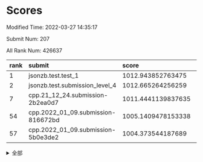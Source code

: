 # Scores

Modified Time: 2022-03-27 14:35:17

Submit Num: 207

All Rank Num: 426637

| rank |               submit               |       score        |       sigma        | pk_num |
| :--- | :--------------------------------- | :----------------- | :----------------- | :----- |
| 1    | jsonzb.test.test_1                 | 1012.943852763475  | 0.7959845763595721 | 8244   |
| 2    | jsonzb.test.submission_level_4     | 1012.665264256259  | 0.8292975794530593 | 8245   |
| 7    | cpp.21_12_24.submission-2b2ea0d7   | 1011.4441139837635 | 0.765862465107804  | 8243   |
| 54   | cpp.2022_01_09.submission-816672bd | 1005.1409478153338 | 0.7224312376203774 | 8241   |
| 57   | cpp.2022_01_09.submission-5b0e3de2 | 1004.373544187689  | 0.7243267497668153 | 8244   |


<details>
<summary>全部</summary>

| rank |                 submit                 |       score        |       sigma        | pk_num |
| :--- | :------------------------------------- | :----------------- | :----------------- | :----- |
| 1    | jsonzb.test.test_1                     | 1012.943852763475  | 0.7959845763595721 | 8244   |
| 2    | jsonzb.test.submission_level_4         | 1012.665264256259  | 0.8292975794530593 | 8245   |
| 3    | gobigger.level_3.submission_level_3_6  | 1012.2776738506134 | 0.8012184343886198 | 8249   |
| 4    | gobigger.level_3.submission_level_3_2  | 1011.8321468178725 | 0.7948380894659494 | 8245   |
| 5    | gobigger.level_3.submission_level_3_11 | 1011.7054751465321 | 0.7778935210765999 | 8245   |
| 6    | gobigger.level_3.submission_level_3_8  | 1011.4900843425826 | 0.8118706267817138 | 8244   |
| 7    | cpp.21_12_24.submission-2b2ea0d7       | 1011.4441139837635 | 0.765862465107804  | 8243   |
| 8    | gobigger.level_3.submission_level_3_30 | 1011.2592898182745 | 0.7755994482653397 | 8245   |
| 9    | gobigger.level_3.submission_level_3_19 | 1011.2086567422239 | 0.7904580803226706 | 8243   |
| 10   | gobigger.level_3.submission_level_3_31 | 1011.1467803989493 | 0.7867463706883435 | 8244   |
| 11   | gobigger.level_3.submission_level_3_48 | 1011.0793450513139 | 0.7518529183102883 | 8243   |
| 12   | gobigger.level_3.submission_level_3_3  | 1010.9889533983252 | 0.7626537570745524 | 8237   |
| 13   | gobigger.level_3.submission_level_3_10 | 1010.9377204946586 | 0.7518200210149208 | 8250   |
| 14   | gobigger.level_3.submission_level_3_24 | 1010.925111426971  | 0.7507326958071366 | 8247   |
| 15   | gobigger.level_3.submission_level_3_15 | 1010.829989418478  | 0.7721316389446811 | 8243   |
| 16   | gobigger.level_3.submission_level_3_21 | 1010.631608250535  | 0.7655636685824729 | 8244   |
| 17   | gobigger.level_3.submission_level_3_26 | 1010.5652996028977 | 0.7736113463398968 | 8248   |
| 18   | gobigger.level_3.submission_level_3_13 | 1010.5224468018877 | 0.7732712299256363 | 8245   |
| 19   | gobigger.level_3.submission_level_3_16 | 1010.4755790805503 | 0.7414850737138198 | 8248   |
| 20   | gobigger.level_3.submission_level_3_25 | 1010.3002623066797 | 0.7628894337690256 | 8242   |
| 21   | gobigger.level_3.submission_level_3_39 | 1010.2975033187722 | 0.7613458727537813 | 8242   |
| 22   | gobigger.level_3.submission_level_3_4  | 1010.2657782626319 | 0.7830167658027554 | 8243   |
| 23   | gobigger.level_3.submission_level_3_35 | 1010.2525916274816 | 0.7585999352668915 | 8241   |
| 24   | gobigger.level_3.submission_level_3_27 | 1010.2114163185822 | 0.7562873442328537 | 8247   |
| 25   | gobigger.level_3.submission_level_3_33 | 1010.1857972138935 | 0.7631271001143023 | 8246   |
| 26   | gobigger.level_3.submission_level_3_45 | 1010.1490103072947 | 0.7599335491644487 | 8243   |
| 27   | gobigger.level_3.submission_level_3_38 | 1010.0857080533277 | 0.7746346901964181 | 8247   |
| 28   | gobigger.level_3.submission_level_3_41 | 1010.0224943929794 | 0.7502665386707652 | 8247   |
| 29   | gobigger.level_3.submission_level_3_37 | 1009.9810710740306 | 0.7458298061283712 | 8250   |
| 30   | gobigger.level_3.submission_level_3_32 | 1009.9177970794572 | 0.7637374106066107 | 8243   |
| 31   | gobigger.level_3.submission_level_3_7  | 1009.8865045172479 | 0.762414204253098  | 8245   |
| 32   | gobigger.level_3.submission_level_3_1  | 1009.8703851053648 | 0.7508874143388682 | 8242   |
| 33   | gobigger.level_3.submission_level_3_5  | 1009.827304942753  | 0.7348009647758174 | 8241   |
| 34   | gobigger.level_3.submission_level_3_47 | 1009.7776681067195 | 0.746866531919183  | 8252   |
| 35   | gobigger.level_3.submission_level_3_36 | 1009.7717535459537 | 0.7609399207969978 | 8250   |
| 36   | gobigger.level_3.submission_level_3_18 | 1009.7662984804167 | 0.762329964431696  | 8243   |
| 37   | gobigger.level_3.submission_level_3_44 | 1009.7600420153032 | 0.7606813898259416 | 8247   |
| 38   | gobigger.level_3.submission_level_3_9  | 1009.7266584312813 | 0.7533287316892546 | 8244   |
| 39   | gobigger.level_3.submission_level_3_22 | 1009.6441796099115 | 0.7603290979334199 | 8244   |
| 40   | gobigger.level_3.submission_level_3_49 | 1009.6241452312087 | 0.7546094324021533 | 8241   |
| 41   | gobigger.level_3.submission_level_3_17 | 1009.5828755748682 | 0.7450340603135275 | 8249   |
| 42   | gobigger.level_3.submission_level_3_23 | 1009.4858096295227 | 0.74231068634115   | 8248   |
| 43   | gobigger.level_3.submission_level_3_46 | 1009.4045486364719 | 0.7532741688842194 | 8241   |
| 44   | gobigger.level_3.submission_level_3_40 | 1009.4038990215349 | 0.7575143368062931 | 8244   |
| 45   | gobigger.level_3.submission_level_3_28 | 1009.285693703093  | 0.7544919573025146 | 8246   |
| 46   | gobigger.level_3.submission_level_3_0  | 1009.1134317098961 | 0.7641248447079209 | 8247   |
| 47   | gobigger.level_3.submission_level_3_12 | 1009.0604972321111 | 0.7482705511376572 | 8243   |
| 48   | gobigger.level_3.submission_level_3_43 | 1009.0020575536013 | 0.7523448215983768 | 8244   |
| 49   | gobigger.level_3.submission_level_3_34 | 1008.8550720633385 | 0.7512368155021318 | 8240   |
| 50   | gobigger.level_3.submission_level_3_29 | 1008.8450604388731 | 0.749680110234767  | 8245   |
| 51   | gobigger.level_3.submission_level_3_42 | 1008.6506121861281 | 0.7375177812298715 | 8245   |
| 52   | gobigger.level_3.submission_level_3_14 | 1008.643214681299  | 0.7594308274561343 | 8241   |
| 53   | gobigger.level_3.submission_level_3_20 | 1008.5813544595267 | 0.7375858183175367 | 8244   |
| 54   | cpp.2022_01_09.submission-816672bd     | 1005.1409478153338 | 0.7224312376203774 | 8241   |
| 55   | gobigger.level_1.submission_level_1_23 | 1005.0060169544712 | 0.7212807889336188 | 8243   |
| 56   | gobigger.level_1.submission_level_1_8  | 1004.5285999700684 | 0.7166996681622946 | 8245   |
| 57   | cpp.2022_01_09.submission-5b0e3de2     | 1004.373544187689  | 0.7243267497668153 | 8244   |
| 58   | gobigger.level_1.submission_level_1_3  | 1004.103363463873  | 0.7282387865285209 | 8240   |
| 59   | gobigger.level_1.submission_level_1_19 | 1004.0476482873754 | 0.7278060471532363 | 8251   |
| 60   | gobigger.level_1.submission_level_1_6  | 1004.0246268761772 | 0.7177211494099491 | 8250   |
| 61   | gobigger.level_1.submission_level_1_2  | 1003.9355541613654 | 0.7187698194165697 | 8246   |
| 62   | gobigger.level_1.submission_level_1_44 | 1003.9015558748442 | 0.7102958057018565 | 8243   |
| 63   | gobigger.level_1.submission_level_1_5  | 1003.879373262324  | 0.7330856747235346 | 8247   |
| 64   | gobigger.level_1.submission_level_1_43 | 1003.7835347265321 | 0.7114932203410425 | 8246   |
| 65   | gobigger.level_1.submission_level_1_46 | 1003.7354380923645 | 0.7181884018984321 | 8243   |
| 66   | gobigger.level_1.submission_level_1_9  | 1003.7089661915265 | 0.7107806392915078 | 8245   |
| 67   | gobigger.level_1.submission_level_1_18 | 1003.6873638382548 | 0.71806018789001   | 8242   |
| 68   | gobigger.level_1.submission_level_1_41 | 1003.5900867793744 | 0.7357538608720926 | 8246   |
| 69   | gobigger.level_1.submission_level_1_13 | 1003.543276698023  | 0.7205409002035894 | 8244   |
| 70   | gobigger.level_1.submission_level_1_21 | 1003.5260754328757 | 0.7130433919849449 | 8244   |
| 71   | gobigger.level_1.submission_level_1_42 | 1003.4953812415966 | 0.7217384808027356 | 8244   |
| 72   | gobigger.level_1.submission_level_1_20 | 1003.466910425056  | 0.7175832963586694 | 8250   |
| 73   | gobigger.level_1.submission_level_1_15 | 1003.3966744185386 | 0.7289489418821793 | 8242   |
| 74   | gobigger.level_1.submission_level_1_32 | 1003.3319104141192 | 0.7186023460244256 | 8245   |
| 75   | gobigger.level_1.submission_level_1_30 | 1003.3265121206118 | 0.7173591478621741 | 8245   |
| 76   | gobigger.level_1.submission_level_1_24 | 1003.3064272948102 | 0.7168876500103016 | 8239   |
| 77   | gobigger.level_1.submission_level_1_49 | 1003.2911465917111 | 0.7334514659840782 | 8245   |
| 78   | gobigger.level_1.submission_level_1_31 | 1003.2905219512535 | 0.7093327634316597 | 8247   |
| 79   | gobigger.level_1.submission_level_1_25 | 1003.2785648176281 | 0.7182072513421953 | 8243   |
| 80   | gobigger.level_1.submission_level_1_1  | 1003.2755152938802 | 0.7125919317485792 | 8239   |
| 81   | gobigger.level_1.submission_level_1_38 | 1003.2349487043798 | 0.7112966803322185 | 8247   |
| 82   | gobigger.level_1.submission_level_1_35 | 1003.2260378366483 | 0.7058807681067881 | 8237   |
| 83   | gobigger.level_1.submission_level_1_33 | 1003.1756885788367 | 0.7208127408543284 | 8245   |
| 84   | gobigger.level_1.submission_level_1_7  | 1003.158566561996  | 0.709081048203634  | 8249   |
| 85   | gobigger.level_1.submission_level_1_47 | 1003.0406486996957 | 0.7142880818480147 | 8245   |
| 86   | gobigger.level_1.submission_level_1_48 | 1002.9918382106272 | 0.7129210428064076 | 8241   |
| 87   | gobigger.level_1.submission_level_1_36 | 1002.9751053283695 | 0.7144833160148542 | 8247   |
| 88   | gobigger.level_1.submission_level_1_22 | 1002.9667098458133 | 0.7200806768848103 | 8245   |
| 89   | gobigger.level_1.submission_level_1_14 | 1002.8985718194741 | 0.7152329246390533 | 8244   |
| 90   | gobigger.level_1.submission_level_1_27 | 1002.6699454985313 | 0.6979193658445044 | 8247   |
| 91   | gobigger.level_1.submission_level_1_45 | 1002.6235811748726 | 0.7064334703436905 | 8245   |
| 92   | gobigger.level_1.submission_level_1_34 | 1002.6006472923061 | 0.717850604460127  | 8244   |
| 93   | gobigger.level_1.submission_level_1_29 | 1002.5633556501501 | 0.7162880783823573 | 8246   |
| 94   | gobigger.level_1.submission_level_1_37 | 1002.5237260220099 | 0.6946494980635275 | 8242   |
| 95   | gobigger.level_1.submission_level_1_11 | 1002.4970030381899 | 0.7163753361282817 | 8247   |
| 96   | gobigger.level_1.submission_level_1_28 | 1002.4848176847105 | 0.7038337108521878 | 8248   |
| 97   | gobigger.level_1.submission_level_1_0  | 1002.4679539618129 | 0.7083471471265895 | 8243   |
| 98   | gobigger.level_1.submission_level_1_39 | 1002.3105651272713 | 0.7118673683673367 | 8244   |
| 99   | gobigger.level_1.submission_level_1_12 | 1002.302060096584  | 0.7119124227439676 | 8245   |
| 100  | gobigger.level_1.submission_level_1_4  | 1002.2555108854925 | 0.7124091941344214 | 8243   |
| 101  | gobigger.level_1.submission_level_1_26 | 1002.1095486608259 | 0.7091822043045283 | 8243   |
| 102  | gobigger.level_1.submission_level_1_40 | 1002.0159352879706 | 0.7148222602951896 | 8248   |
| 103  | gobigger.level_1.submission_level_1_10 | 1001.7757205282289 | 0.707397020667425  | 8244   |
| 104  | gobigger.level_1.submission_level_1_17 | 1001.7534292335673 | 0.7111532868114493 | 8242   |
| 105  | gobigger.level_1.submission_level_1_16 | 1001.5871895099988 | 0.7236942781668324 | 8246   |
| 106  | gobigger.random.submission_random_24   | 997.6979746313168  | 0.704015027271026  | 8240   |
| 107  | gobigger.random.submission_random_36   | 997.6827930461682  | 0.7125329559803867 | 8245   |
| 108  | gobigger.random.submission_random_20   | 997.3514599320263  | 0.715628394291282  | 8244   |
| 109  | gobigger.random.submission_random_35   | 997.0696302350798  | 0.7070838377898037 | 8244   |
| 110  | gobigger.random.submission_random_30   | 996.9435864179707  | 0.6962218351987509 | 8240   |
| 111  | gobigger.random.submission_random_44   | 996.8745606043274  | 0.7032139378034573 | 8243   |
| 112  | gobigger.random.submission_random_48   | 996.8584796810071  | 0.703091568957508  | 8247   |
| 113  | gobigger.random.submission_random_41   | 996.756883351914   | 0.7093537107274278 | 8245   |
| 114  | gobigger.random.submission_random_19   | 996.6679085752228  | 0.7227466244438288 | 8242   |
| 115  | gobigger.random.submission_random_16   | 996.5840492771729  | 0.7151221365398995 | 8245   |
| 116  | gobigger.random.submission_random_15   | 996.5830723070025  | 0.7100364194585689 | 8243   |
| 117  | gobigger.random.submission_random_18   | 996.5283238753603  | 0.7261696315947818 | 8242   |
| 118  | gobigger.random.submission_random_9    | 996.481407620012   | 0.7139348559934596 | 8242   |
| 119  | gobigger.random.submission_random_49   | 996.4445382234105  | 0.7078105641171198 | 8245   |
| 120  | gobigger.random.submission_random_27   | 996.4162242930331  | 0.7090737898046473 | 8249   |
| 121  | gobigger.random.submission_random_21   | 996.3508779333795  | 0.7008392709067964 | 8241   |
| 122  | gobigger.random.submission_random_7    | 996.2774564579336  | 0.7221018920335543 | 8242   |
| 123  | gobigger.random.submission_random_11   | 996.2464654299679  | 0.7144111617106225 | 8243   |
| 124  | gobigger.random.submission_random_0    | 996.2328190635775  | 0.7154165310835897 | 8239   |
| 125  | gobigger.random.submission_random_40   | 996.2142221535457  | 0.7163714380658806 | 8247   |
| 126  | gobigger.random.submission_random_2    | 996.1812032504006  | 0.7131694343853905 | 8247   |
| 127  | gobigger.random.submission_random_5    | 996.1515070693379  | 0.7182400929126737 | 8250   |
| 128  | gobigger.random.submission_random_6    | 996.0880807163363  | 0.7221856964762023 | 8243   |
| 129  | gobigger.random.submission_random_26   | 996.0858706429536  | 0.713564034338288  | 8248   |
| 130  | gobigger.random.submission_random_34   | 995.9625812263981  | 0.7318407508920171 | 8243   |
| 131  | gobigger.random.submission_random_39   | 995.8438550164675  | 0.7134391947174417 | 8241   |
| 132  | gobigger.random.submission_random_47   | 995.823174993946   | 0.6963214194940888 | 8244   |
| 133  | gobigger.random.submission_random_8    | 995.8026624783068  | 0.7029438924968829 | 8244   |
| 134  | gobigger.random.submission_random_13   | 995.7861370494506  | 0.7123980009973983 | 8241   |
| 135  | gobigger.random.submission_random_42   | 995.7421706804461  | 0.6998449067100448 | 8241   |
| 136  | gobigger.random.submission_random_17   | 995.7066556860112  | 0.7254299075917483 | 8243   |
| 137  | gobigger.random.submission_random_12   | 995.6912788539406  | 0.7140583032705029 | 8241   |
| 138  | gobigger.random.submission_random_32   | 995.5779382611079  | 0.7155740812534251 | 8251   |
| 139  | gobigger.random.submission_random_43   | 995.5629712384591  | 0.7198224822010425 | 8245   |
| 140  | gobigger.random.submission_random_1    | 995.539852825117   | 0.7110320232143058 | 8245   |
| 141  | gobigger.random.submission_random_29   | 995.5172280144607  | 0.7092878045931601 | 8245   |
| 142  | gobigger.random.submission_random_45   | 995.4915950684629  | 0.7115525305010552 | 8239   |
| 143  | gobigger.random.submission_random_22   | 995.481543655075   | 0.7241578520289171 | 8245   |
| 144  | gobigger.random.submission_random_33   | 995.4699265682157  | 0.7079001245933737 | 8240   |
| 145  | gobigger.random.submission_random_31   | 995.4475124232971  | 0.7054286354739742 | 8242   |
| 146  | gobigger.random.submission_random_46   | 995.4422383368641  | 0.7270178410673936 | 8239   |
| 147  | gobigger.random.submission_random_10   | 995.3915219366311  | 0.7095116268014864 | 8246   |
| 148  | gobigger.random.submission_random_23   | 995.363795412059   | 0.7080270515544638 | 8240   |
| 149  | gobigger.random.submission_random_38   | 995.3149074225448  | 0.7182674062666492 | 8247   |
| 150  | gobigger.random.submission_random_37   | 995.2213660695477  | 0.7107167273148142 | 8247   |
| 151  | gobigger.random.submission_random_3    | 995.1628432216546  | 0.7188179640943198 | 8240   |
| 152  | gobigger.random.submission_random_4    | 995.1460812713328  | 0.7142887994873929 | 8248   |
| 153  | gobigger.random.submission_random_14   | 994.8452541127309  | 0.7327492652811619 | 8245   |
| 154  | gobigger.random.submission_random_28   | 994.7102012331326  | 0.7185103472266909 | 8244   |
| 155  | gobigger.random.submission_random_25   | 994.6824916058087  | 0.7402000757283087 | 8243   |
| 156  | gobigger.level_2.submission_level_2_43 | 994.4372438890821  | 0.7287935393394814 | 8243   |
| 157  | gobigger.level_2.submission_level_2_27 | 994.2912095934363  | 0.7384685828372214 | 8245   |
| 158  | gobigger.level_2.submission_level_2_12 | 994.0847644631841  | 0.7316481765867167 | 8246   |
| 159  | gobigger.level_2.submission_level_2_41 | 993.808523376177   | 0.7369317682912946 | 8243   |
| 160  | gobigger.level_2.submission_level_2_29 | 993.7642649167113  | 0.730901121113014  | 8240   |
| 161  | gobigger.level_2.submission_level_2_11 | 993.6188895291475  | 0.7353819380089422 | 8238   |
| 162  | gobigger.level_2.submission_level_2_2  | 993.4076859884829  | 0.7468167560604018 | 8247   |
| 163  | gobigger.level_2.submission_level_2_9  | 993.366253297274   | 0.7417581011138151 | 8248   |
| 164  | gobigger.level_2.submission_level_2_19 | 993.0207485580196  | 0.7239265506491317 | 8240   |
| 165  | gobigger.level_2.submission_level_2_42 | 993.0032695001189  | 0.7273372011985723 | 8243   |
| 166  | gobigger.level_2.submission_level_2_0  | 992.9337257586196  | 0.7413303543610797 | 8248   |
| 167  | gobigger.level_2.submission_level_2_32 | 992.8586836278142  | 0.7277324764839164 | 8238   |
| 168  | gobigger.level_2.submission_level_2_44 | 992.8243330246006  | 0.7269686767860948 | 8247   |
| 169  | gobigger.level_2.submission_level_2_48 | 992.8059573566823  | 0.7470392613030424 | 8240   |
| 170  | gobigger.level_2.submission_level_2_45 | 992.7517310140978  | 0.7379099036953131 | 8243   |
| 171  | gobigger.level_2.submission_level_2_30 | 992.7204881742592  | 0.7446061975316729 | 8241   |
| 172  | gobigger.level_2.submission_level_2_38 | 992.6889119904882  | 0.7329566577376669 | 8245   |
| 173  | gobigger.level_2.submission_level_2_16 | 992.6103790555162  | 0.7392820117569581 | 8246   |
| 174  | gobigger.level_2.submission_level_2_13 | 992.5369209071783  | 0.7611834180012559 | 8243   |
| 175  | gobigger.level_2.submission_level_2_6  | 992.4427085285538  | 0.7453966134796935 | 8239   |
| 176  | gobigger.level_2.submission_level_2_35 | 992.375138606603   | 0.7470720769097362 | 8239   |
| 177  | gobigger.level_2.submission_level_2_46 | 992.336909999892   | 0.7430392556344828 | 8245   |
| 178  | gobigger.level_2.submission_level_2_49 | 992.3150412828518  | 0.7503253717494037 | 8245   |
| 179  | gobigger.level_2.submission_level_2_36 | 992.2861589370633  | 0.7568950356938728 | 8244   |
| 180  | gobigger.level_2.submission_level_2_47 | 992.2497593266431  | 0.7395040995390368 | 8247   |
| 181  | gobigger.level_2.submission_level_2_24 | 992.2426405993505  | 0.7328576628048878 | 8244   |
| 182  | gobigger.level_2.submission_level_2_20 | 992.1990296335003  | 0.7371040323256619 | 8246   |
| 183  | gobigger.level_2.submission_level_2_8  | 992.085738687458   | 0.7514065433269508 | 8244   |
| 184  | gobigger.level_2.submission_level_2_21 | 992.0809245590781  | 0.7607574731740222 | 8245   |
| 185  | gobigger.level_2.submission_level_2_14 | 992.0297487967466  | 0.7306786584324498 | 8242   |
| 186  | gobigger.level_2.submission_level_2_25 | 992.0187440763889  | 0.7471828488476095 | 8249   |
| 187  | gobigger.level_2.submission_level_2_1  | 991.8246289124579  | 0.7422904207229855 | 8246   |
| 188  | gobigger.level_2.submission_level_2_23 | 991.6991146221663  | 0.7488315006330571 | 8249   |
| 189  | gobigger.level_2.submission_level_2_26 | 991.6966281495011  | 0.7702608935395867 | 8246   |
| 190  | gobigger.level_2.submission_level_2_5  | 991.6882300256718  | 0.7442448214400763 | 8245   |
| 191  | gobigger.level_2.submission_level_2_10 | 991.5821769560389  | 0.7246491125036865 | 8244   |
| 192  | gobigger.level_2.submission_level_2_15 | 991.5612115551962  | 0.7249558278190578 | 8246   |
| 193  | gobigger.level_2.submission_level_2_18 | 991.5066254249515  | 0.7611812970855115 | 8246   |
| 194  | gobigger.level_2.submission_level_2_28 | 991.4348393519189  | 0.7574004738211444 | 8249   |
| 195  | gobigger.level_2.submission_level_2_4  | 991.3813712959014  | 0.7585250423091117 | 8242   |
| 196  | gobigger.level_2.submission_level_2_37 | 991.3524019131613  | 0.7679135545667405 | 8244   |
| 197  | gobigger.level_2.submission_level_2_31 | 991.3377635281599  | 0.7409933959008341 | 8242   |
| 198  | gobigger.level_2.submission_level_2_17 | 991.3212419046895  | 0.7491999774581056 | 8240   |
| 199  | gobigger.level_2.submission_level_2_22 | 991.2573250100193  | 0.7502157158116349 | 8243   |
| 200  | gobigger.level_2.submission_level_2_33 | 991.1095816154001  | 0.743482108830032  | 8250   |
| 201  | gobigger.level_2.submission_level_2_34 | 991.0217027284717  | 0.7488849564282493 | 8246   |
| 202  | gobigger.level_2.submission_level_2_40 | 990.8507743375808  | 0.7580909291390745 | 8241   |
| 203  | gobigger.level_2.submission_level_2_7  | 990.4597648162672  | 0.7665998594895228 | 8245   |
| 204  | gobigger.level_2.submission_level_2_39 | 990.4417623643192  | 0.7612347351067149 | 8240   |
| 205  | gobigger.level_2.submission_level_2_3  | 989.8777576018239  | 0.7489449396990581 | 8239   |
| 206  | gobigger.none.submission_none_0        | 976.8394973964853  | 1.3518816299990344 | 8242   |
| 207  | gobigger.none.submission_none_1        | 976.125821339696   | 1.4873628671344439 | 8243   |

</details>